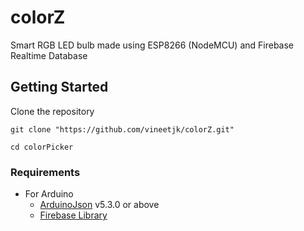 # colorZ

Smart RGB LED bulb made using ESP8266 (NodeMCU) and Firebase Realtime Database 

## Getting Started

Clone the repository

```
git clone "https://github.com/vineetjk/colorZ.git"

cd colorPicker
```
### Requirements

* For Arduino
    * [ArduinoJson](https://www.arduinolibraries.info/libraries/arduino-json) v5.3.0 or above
    * [ Firebase Library ](https://github.com/FirebaseExtended/firebase-arduino/releases) 

